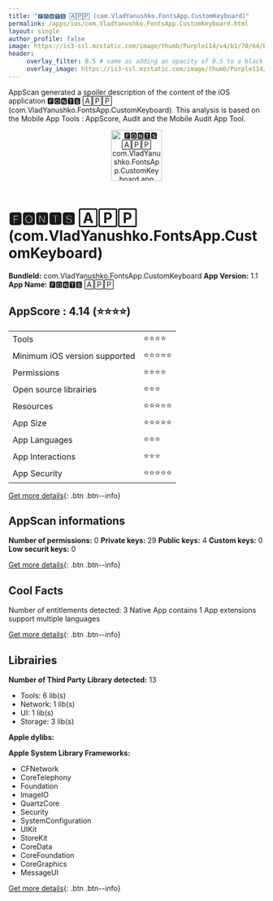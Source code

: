```yaml
---
title: "🅵🅾🅽🆃🆂 🄰🄿🄿 (com.VladYanushko.FontsApp.CustomKeyboard)"
permalink: /apps/ios/com.VladYanushko.FontsApp.CustomKeyboard.html
layout: single
author_profile: false
image: https://is3-ssl.mzstatic.com/image/thumb/Purple114/v4/b1/70/64/b17064e1-974c-7d2a-1109-ebc22f6d2c62/AppIcon-1x_U007emarketing-0-7-0-85-220.png/512x512bb.jpg
header: 
     overlay_filter: 0.5 # same as adding an opacity of 0.5 to a black background
     overlay_image: https://is3-ssl.mzstatic.com/image/thumb/Purple114/v4/b1/70/64/b17064e1-974c-7d2a-1109-ebc22f6d2c62/AppIcon-1x_U007emarketing-0-7-0-85-220.png/512x512bb.jpg
---
```

AppScan generated a spoiler description of the content of the iOS application 🅵🅾🅽🆃🆂 🄰🄿🄿 (com.VladYanushko.FontsApp.CustomKeyboard). This analysis is based on the Mobile App Tools : AppScore, Audit and the Mobile Audit App Tool.

  
  
<div style="text-align: center;"><img src="https://is3-ssl.mzstatic.com/image/thumb/Purple114/v4/b1/70/64/b17064e1-974c-7d2a-1109-ebc22f6d2c62/AppIcon-1x_U007emarketing-0-7-0-85-220.png/512x512bb.jpg" width="100" height="100" alt="🅵🅾🅽🆃🆂 🄰🄿🄿 com.VladYanushko.FontsApp.CustomKeyboard app icon"></div></br>
  
# 🅵🅾🅽🆃🆂 🄰🄿🄿 (com.VladYanushko.FontsApp.CustomKeyboard)

**BundleId:** com.VladYanushko.FontsApp.CustomKeyboard
**App Version:** 1.1
**App Name:** 🅵🅾🅽🆃🆂 🄰🄿🄿


## AppScore : 4.14 (⭐️⭐️⭐️⭐️) 

<table>
<tr><td> Tools </td><td> ⭐️⭐️⭐️⭐️ </td></tr>
<tr><td> Minimum iOS version supported </td><td> ⭐️⭐️⭐️⭐️⭐️ </td></tr>
<tr><td> Permissions </td><td> ⭐️⭐️⭐️⭐️ </td></tr>
<tr><td> Open source librairies </td><td> ⭐️⭐️⭐️ </td></tr>
<tr><td> Resources </td><td> ⭐️⭐️⭐️⭐️⭐️ </td></tr>
<tr><td> App Size </td><td> ⭐️⭐️⭐️⭐️⭐️ </td></tr>
<tr><td> App Languages </td><td> ⭐️⭐️⭐️ </td></tr>
<tr><td> App Interactions </td><td> ⭐️⭐️⭐️ </td></tr>
<tr><td> App Security </td><td> ⭐️⭐️⭐️⭐️⭐️ </td></tr>
</table>

[Get more details](/pricing.html){: .btn .btn--info}  
  
## AppScan informations 

**Number of permissions:** 0
**Private keys:** 29
**Public keys:** 4
**Custom keys:** 0
**Low securit keys:** 0
  
[Get more details](/pricing.html){: .btn .btn--info}

## Cool Facts

Number of entitlements detected: 3
Native App
contains 1 App extensions
support multiple languages
  
[Get more details](/pricing.html){: .btn .btn--info}

## Librairies 
**Number of Third Party Library detected:** 13
- Tools: 6 lib(s)
- Network: 1 lib(s)
- UI: 1 lib(s)
- Storage: 3 lib(s)

**Apple dylibs:**


**Apple System Library Frameworks:**
- CFNetwork
- CoreTelephony
- Foundation
- ImageIO
- QuartzCore
- Security
- SystemConfiguration
- UIKit
- StoreKit
- CoreData
- CoreFoundation
- CoreGraphics
- MessageUI


  
[Get more details](/pricing.html){: .btn .btn--info}

